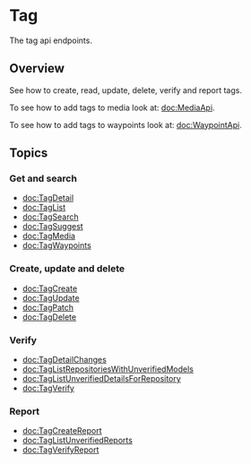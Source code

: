 # Tag

The tag api endpoints.

## Overview

See how to create, read, update, delete, verify and report tags.

To see how to add tags to media look at: <doc:MediaApi>. 

To see how to add tags to waypoints look at: <doc:WaypointApi>. 

## Topics

### Get and search

- <doc:TagDetail>
- <doc:TagList>
- <doc:TagSearch>
- <doc:TagSuggest>
- <doc:TagMedia>
- <doc:TagWaypoints>

### Create, update and delete

- <doc:TagCreate>
- <doc:TagUpdate>
- <doc:TagPatch>
- <doc:TagDelete>

### Verify

- <doc:TagDetailChanges>
- <doc:TagListRepositoriesWithUnverifiedModels>
- <doc:TagListUnverifiedDetailsForRepository>
- <doc:TagVerify>

### Report

- <doc:TagCreateReport>
- <doc:TagListUnverifiedReports>
- <doc:TagVerifyReport>
